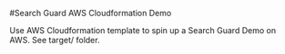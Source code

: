 #Search Guard AWS Cloudformation Demo

Use AWS Cloudformation template to spin up a Search Guard Demo on AWS. See target/ folder.